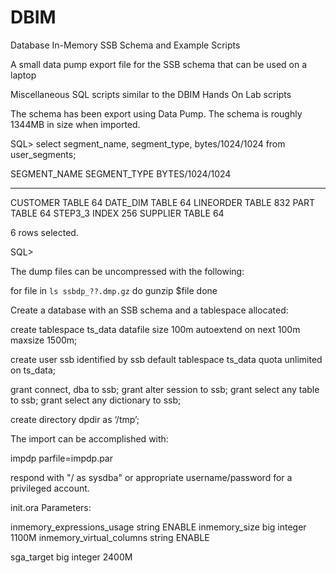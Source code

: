 # DBIM
Database In-Memory SSB Schema and Example Scripts

A small data pump export file for the SSB schema that can be used on a laptop

Miscellaneous SQL scripts similar to the DBIM Hands On Lab scripts

The schema has been export using Data Pump.
The schema is roughly 1344MB in size when imported.

SQL> select segment_name, segment_type, bytes/1024/1024 from user_segments;

SEGMENT_NAME         SEGMENT_TYPE       BYTES/1024/1024
-------------------- ------------------ ---------------
CUSTOMER             TABLE                           64
DATE_DIM             TABLE                           64
LINEORDER            TABLE                          832
PART                 TABLE                           64
STEP3_3              INDEX                          256
SUPPLIER             TABLE                           64

6 rows selected.

SQL>

The dump files can be uncompressed with the following:

for file in `ls ssbdp_??.dmp.gz`
do
 gunzip $file
done

Create a database with an SSB schema and a tablespace allocated:

create tablespace ts_data datafile 
size 100m autoextend on next 100m maxsize 1500m;

create user ssb identified by ssb
default tablespace ts_data
quota unlimited on ts_data;

grant connect, dba to ssb;
grant alter session to ssb;
grant select any table to ssb;
grant select any dictionary to ssb;

create directory dpdir as ‘/tmp’;

The import can be accomplished with:

impdp parfile=impdp.par

respond with "/ as sysdba" or appropriate username/password for a privileged account.

init.ora Parameters:

inmemory_expressions_usage	     string      ENABLE
inmemory_size			               big integer 1100M
inmemory_virtual_columns	       string      ENABLE

sga_target			                 big integer 2400M


